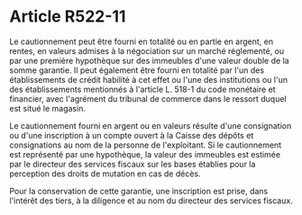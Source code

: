 # Article R522-11

Le cautionnement peut être fourni en totalité ou en partie en argent, en rentes, en valeurs admises à la négociation sur un marché réglementé, ou par une première hypothèque sur des immeubles d'une valeur double de la somme garantie. Il peut également être fourni en totalité par l'un des établissements de crédit habilité à cet effet ou l'une des institutions ou l'un des établissements mentionnés à l'article L. 518-1 du code monétaire et financier, avec l'agrément du tribunal de commerce dans le ressort duquel est situé le magasin.

Le cautionnement fourni en argent ou en valeurs résulte d'une consignation ou d'une inscription à un compte ouvert à la Caisse des dépôts et consignations au nom de la personne de l'exploitant. Si le cautionnement est représenté par une hypothèque, la valeur des immeubles est estimée par le directeur des services fiscaux sur les bases établies pour la perception des droits de mutation en cas de décès.

Pour la conservation de cette garantie, une inscription est prise, dans l'intérêt des tiers, à la diligence et au nom du directeur des services fiscaux.

